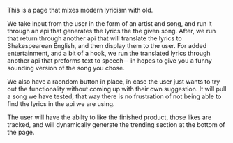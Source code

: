 This is a page that mixes modern lyricism with old.

We take input from the user in the form of an artist and song, and run it through an api that generates the lyrics the the given song. 
After, we run that return through another api that will translate the lyrics to Shakespearean English, and then display them to the user. 
For added entertainment, and a bit of a hook, we run the translated lyrics through another api that preforms text to speech--
in hopes to give you a funny sounding version of the song you chose. 

We also have a raondom button in place, in case the user just wants to try out the functionality without coming up with their own
suggestion. It will pull a song we have tested, that way there is no frustration of not being able to find the lyrics in the api we are
using. 

The user will have the abilty to like the finished product, those likes are tracked, and will dynamically generate the trending section at
the bottom of the page.
